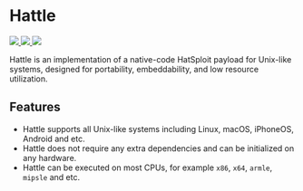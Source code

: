 # Hattle

<p>
    <a href="https://entysec.netlify.app">
        <img src="https://img.shields.io/badge/developer-EntySec-3572a5.svg">
    </a>
    <a href="https://github.com/EntySec/Hattle">
        <img src="https://img.shields.io/badge/language-C-448eff.svg">
    </a>
    <a href="https://github.com/EntySec/Hattle/stargazers">
        <img src="https://img.shields.io/github/stars/EntySec/Hattle?color=yellow">
    </a>
</p>

Hattle is an implementation of a native-code HatSploit payload for Unix-like systems, designed for portability, embeddability, and low resource utilization.

## Features

* Hattle supports all Unix-like systems including Linux, macOS, iPhoneOS, Android and etc.
* Hattle does not require any extra dependencies and can be initialized on any hardware.
* Hattle can be executed on most CPUs, for example `x86`, `x64`, `armle`, `mipsle` and etc.

